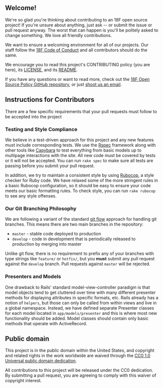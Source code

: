 ## Welcome!

We're so glad you're thinking about contributing to an 18F open source project! If you're unsure about anything, just ask -- or submit the issue or pull request anyway. The worst that can happen is you'll be politely asked to change something. We love all friendly contributions.

We want to ensure a welcoming environment for all of our projects. Our staff follow the [18F Code of Conduct](https://github.com/18F/code-of-conduct/blob/master/code-of-conduct.md) and all contributors should do the same.

We encourage you to read this project's CONTRIBUTING policy (you are here), its [LICENSE](LICENSE.md), and its [README](README.md).

If you have any questions or want to read more, check out the [18F Open Source Policy GitHub repository]( https://github.com/18f/open-source-policy), or just [shoot us an email](mailto:18f@gsa.gov).

## Instructions for Contributors

There are a few specific requirements that your pull requests must follow to be accepted into the project

### Testing and Style Compliance

We believe in a test-driven approach for this project and any new features must include corresponding tests. We use the [Rspec](https://www.relishapp.com/rspec/) framework along with other tools like [Capybara](http://jnicklas.github.io/capybara/) to test everything from basic models up to multipage interactions with the site. All new code must be covered by tests or it will not be accepted. You can run `rake spec` to make sure all tests are passing before you submit your pull request.

In addition, we try to maintain a consistent style by using [Rubocop](http://batsov.com/rubocop/), a style checker for Ruby code. We have relaxed some of the more stringent rules in a basic Rubocop configuration, so it should be easy to ensure your code meets our basic formatting rules. To check style, you can run `rake rubocop` to see any style offenses.

### Our Git Branching Philosophy

We are following a variant of the standard [git flow](http://nvie.com/posts/a-successful-git-branching-model/) approach for handling git branches. This means there are two main branches in the repository:

* `master` - stable code deployed to production
* `develop` - code in development that is periodically released to production by merging into master

Unlike git flow, there is no requirement to prefix any of your branches with type strings like `feature/` or `hotfix/`, but you **must** submit any pull request against the `develop` branch. Pull requests against `master` will be rejected.

### Presenters and Models

One drawback to Rails' standard model-view-controller paradigm is that model objects tend to get cluttered over time with many different presenter methods for displaying attributes in specific formats, etc. Rails already has a notion of `helpers`, but those can only be called from within views and live in a global namespace. Instead, we have defined separate Presenter classes for each model located in `app/models/presenter` and this is where most new functionality should be added. Model classes should contain only basic methods that operate with ActiveRecord.

## Public domain

This project is in the public domain within the United States, and
copyright and related rights in the work worldwide are waived through
the [CC0 1.0 Universal public domain dedication](https://creativecommons.org/publicdomain/zero/1.0/).

All contributions to this project will be released under the CC0
dedication. By submitting a pull request, you are agreeing to comply
with this waiver of copyright interest.
